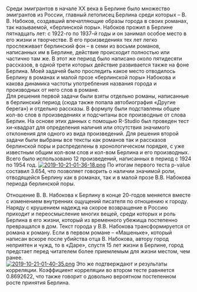 Среди эмигрантов в начале ХХ века в Берлине было множество эмигрантов из России, главный летописец Берлина среди которых – В. В. Набоков, создавший впечатляющие образы города в своих романах, так называемой, «берлинской поры». Набоков прожил в Берлине пятнадцать лет: с 1922-го по 1937–й годы и он занимал особое место в его жизни и творчестве. В его произведениях тех лет легко прослеживает берлинский фон – в семи из восьми романов, написанных им в Берлине, действие происходит полностью или частично там же. В этот же период было написано около пятидесяти рассказов, в одной трети которых действие развивается также на фоне Берлина. 
Моей задачей было проследить какое место отводилось Берлину в романах и малой прозе «берлинской поры» Набокова и какова динамика частоты употребления названия города и производных от него слов в романе.  
Для решения первой задачи были взяты отдельно романы, написанные в берлинский период (сюда также попала автобиография «Другие берега») и отдельно рассказы. В формулу были подставлены общее кол-во слов в произведениях и подсчитаны все производные от слова Берлин. На основе этих данных с помощью R-Studio был проведен тест хи-квадрат для определения наличия или отсутствия значимого отклонения для одного из вида произведений. Для решения второй задачи были выбраны все тексты как романов так и рассказов берлинской поры и распределены в хронологическом порядке, с уже известным общим кол-вом слов и кол-вом Берлина и его производных.
Всего было использовано 12 произведений, написанных в период с 1924 по 1954 год.
[![2019-10-21-01-36-18.png](https://i.postimg.cc/KYK4hyb1/2019-10-21-01-36-18.png)](https://postimg.cc/Ty6TnFpx)
По итогам первого теста p-value составил 3.654, что позволяет говорить о наличии значимой роли, отводящейся Берлину как в романах, так и в малой прозе В.В. Набокова периода берлинской поры.

Отношение В. В. Набокова к Берлину в конце 20-годов меняется вместе с изменением внутренних ощущений писателя по отношению к городу. Наряду с крушением надежд на скорое возвращение в Россию приходит и переосмысление многих вещей, среди которых и роль Берлина в его жизни, который из временного убежища постепенно превращался в дом.
Текст города у В.В. Набокова трансформируется от романа к роману. Если в первом романе – «Машеньке», который написан вскоре после убийства отца В. Набокова, автору город неприятен и чужд, то в «Даре», спустя 15 лет жизни в Берлине, город предстает перед читателем более приемлемым для жизни местом, чем ранее.  
[![2019-10-21-01-40-35.png](https://i.postimg.cc/52Kjr2hc/2019-10-21-01-40-35.png)](https://postimg.cc/tsPXZpRD)
Это же подтверждают и результаты корреляции. Коэффициент корреляции во втором тесте равняется 0.8692622, что также говорит о довольно вероятном постепенном росте принятия Берлина.
